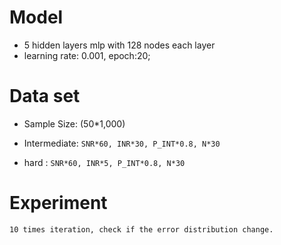 # Model 
- 5 hidden layers mlp with 128 nodes each layer
- learning rate: 0.001, epoch:20;
# Data set 
- Sample Size: (50*1,000)

- Intermediate: 
 `SNR*60, INR*30, P_INT*0.8, N*30`
- hard :
 `SNR*60, INR*5, P_INT*0.8, N*30`
 
# Experiment
`10 times iteration, check if the error distribution change. `